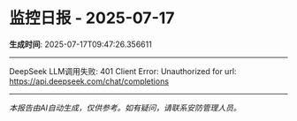 # 监控日报 - 2025-07-17

**生成时间**: 2025-07-17T09:47:26.356611

---

DeepSeek LLM调用失败: 401 Client Error: Unauthorized for url: https://api.deepseek.com/chat/completions

---

*本报告由AI自动生成，仅供参考。如有疑问，请联系安防管理人员。*
